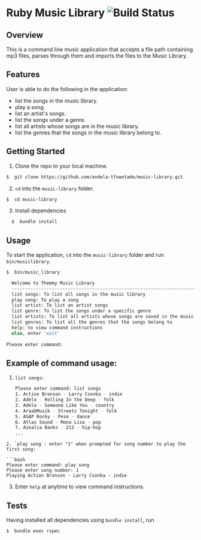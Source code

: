 # Ruby Music Library ![Build Status](https://travis-ci.org/temifowotade/music-library.svg?branch=master)

## Overview

This is a command line music application that accepts a file path containing mp3 files, parses through them and imports the files to the Music Library.

## Features

User is able to do the following in the application:
* list the songs in the music library.
* play a song.
* list an artist's songs.
* list the songs under a genre.
* list all artists whose songs are in the music library.
* list the genres that the songs in the music library belong to.


## Getting Started

1. Clone the repo to your local machine.

  ```bash
  $  git clone https://github.com/andela-tfowotade/music-library.git
  ```

2. `cd` into the `music-library` folder.

  ```bash
  $  cd music-library
  ```
3. Install dependencies

  ```bash
    $  bundle install
  ```

## Usage

To start the application, `cd` into the `music-library` folder and run `bin/musiclibrary`.

```bash
$  bin/music_library

  Welcome to Themmy Music Library
  ----------------------------------------------------------------------------
  list songs: To list all songs in the music library
  play song: To play a song
  list artist: To list an artist songs
  list genre: To list the songs under a specific genre
  list artists: To list all artists whose songs are saved in the music library
  list genres: To list all the genres that the songs belong to
  help: to view command instructions
  else, enter 'exit'
  
Please enter command:
```

## Example of command usage:

1. `list songs`:
    
    ```bash
    Please enter command: list songs
    1. Action Bronson - Larry Csonka - indie
    2. Adele - Rolling In the Deep - folk
    3. Adele - Someone Like You - country
    4. AraabMuzik - Streetz Tonight - folk
    5. ASAP Rocky - Peso - dance
    6. Atlas Sound - Mona Lisa - pop
    7. Azealia Banks - 212 - hip-hop
    ...
  ```
2. `play song`: enter "1" when prompted for song number to play the first song:
    
```bash
Please enter command: play song
Please enter song number: 1
Playing Action Bronson - Larry Csonka - indie
```
3.  Enter `help` at anytime to view command instructions.

## Tests

Having installed all dependencies using `bundle install`, run

```bash
$  bundle exec rspec
```


